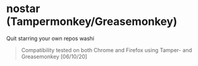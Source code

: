 # nostar (Tampermonkey/Greasemonkey)
Quit starring your own repos washi

>Compatibility tested on both Chrome and Firefox using Tamper- and Greasemonkey
[06/10/20]